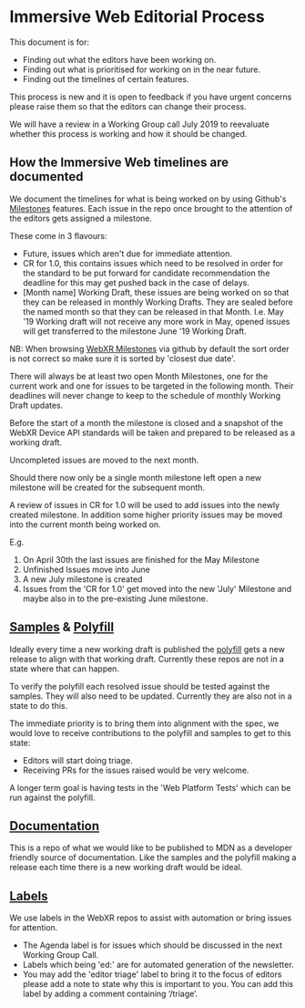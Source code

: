 Immersive Web Editorial Process
===============================

This document is for:

-   Finding out what the editors have been working on.
-   Finding out what is prioritised for working on in the near future.
-   Finding out the timelines of certain features.

This process is new and it is open to feedback if you have urgent concerns please raise them so that the editors can change their process.

We will have a review in a Working Group call July 2019 to reevaluate whether this process is working and how it should be changed.

How the Immersive Web timelines are documented
----------------------------------------------

We document the timelines for what is being worked on by using Github's [Milestones](https://github.com/immersive-web/webxr/milestones?direction=asc&sort=due_date&state=open) features. Each issue in the repo once brought to the attention of the editors gets assigned a milestone.

These come in 3 flavours:

-   Future, issues which aren't due for immediate attention.
-   CR for 1.0, this contains issues which need to be resolved in order for the standard to be put forward for candidate recommendation the deadline for this may get pushed back in the case of delays.
-   [Month name] Working Draft, these issues are being worked on so that they can be released in monthly Working Drafts. They are sealed before the named month so that they can be released in that Month. I.e. May '19 Working draft will not receive any more work in May, opened issues will get transferred to the milestone June '19 Working Draft.

NB: When browsing [WebXR Milestones](https://github.com/immersive-web/webxr/milestones?direction=asc&sort=due_date&state=open) via github by default the sort order is not correct so make sure it is sorted by 'closest due date'.

There will always be at least two open Month Milestones, one for the current work and one for issues to be targeted in the following month. Their deadlines will never change to keep to the schedule of monthly Working Draft updates.

Before the start of a month the milestone is closed and a snapshot of the WebXR Device API standards will be taken and prepared to be released as a working draft.

Uncompleted issues are moved to the next month.

Should there now only be a single month milestone left open a new milestone will be created for the subsequent month.

A review of issues in CR for 1.0 will be used to add issues into the newly created milestone. In addition some higher priority issues may be moved into the current month being worked on.

E.g.

1.  On April 30th the last issues are finished for the May Milestone
2.  Unfinished Issues move into June
3.  A new July milestone is created
4.  Issues from the 'CR for 1.0' get moved into the new 'July' Milestone and maybe also in to the pre-existing June milestone.

[Samples](https://github.com/immersive-web/webxr-samples) & [Polyfill](https://github.com/immersive-web/webxr-polyfill)
-----------------------------------------------------------------------------------------------------------------------

Ideally every time a new working draft is published the [polyfill](https://github.com/immersive-web/webxr-polyfill) gets a new release to align with that working draft.  Currently these repos are not in a state where that can happen.

To verify the polyfill each resolved issue should be tested against the samples. They will also need to be updated. Currently they are also not in a state to do this.

The immediate priority is to bring them into alignment with the spec, we would love to receive contributions to the polyfill and samples to get to this state:

-   Editors will start doing triage.
-   Receiving PRs for the issues raised would be very welcome.

A longer term goal is having tests in the 'Web Platform Tests' which can be run against the polyfill.

[Documentation](https://github.com/immersive-web/webxr-reference)
-----------------------------------------------------------------

This is a repo of what we would like to be published to MDN as a developer friendly source of documentation. Like the samples and the polyfill making a release each time there is a new working draft would be ideal.

[Labels](https://github.com/immersive-web/webxr/labels)
-------------------------------------------------------

We use labels in the WebXR repos to assist with automation or bring issues for attention.

-   The Agenda label is for issues which should be discussed in the next Working Group Call.
-   Labels which being 'ed:' are for automated generation of the newsletter.
-   You may add the 'editor triage' label to bring it to the focus of editors please add a note to state why this is important to you. You can add this label by adding a comment containing ‘/triage’.
